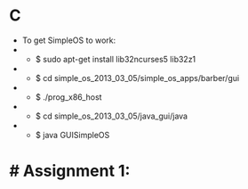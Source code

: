 # C

- To get SimpleOS to work:
- - $ sudo apt-get install lib32ncurses5 lib32z1
- - $ cd simple_os_2013_03_05/simple_os_apps/barber/gui
- - $ ./prog_x86_host
- - $ cd simple_os_2013_03_05/java_gui/java
- - $ java GUISimpleOS
 
# # Assignment 1:
